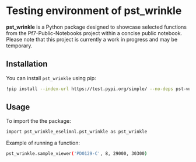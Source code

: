 # Testing environment of pst_wrinkle

**pst_wrinkle** is a Python package designed to showcase selected functions from the Pf7-Public-Notebooks project within a concise public notebook. Please note that this project is currently a work in progress and may be temporary.

## Installation

You can install `pst_wrinkle` using pip:

```bash
!pip install --index-url https://test.pypi.org/simple/ --no-deps pst-wrinkle-eselimnl
```

## Usage

To import the the package:

```bash
import pst_wrinkle_eselimnl.pst_wrinkle as pst_wrinkle
```

Example of running a function: 

```bash
pst_wrinkle.sample_viewer('PD0129-C', 8, 29000, 30300)
```


